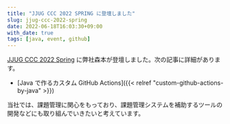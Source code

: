 ```yaml
---
title: "JJUG CCC 2022 SPRING に登壇しました"
slug: jjug-ccc-2022-spring
date: 2022-06-18T16:03:30+09:00
with_date: true
tags: [java, event, github]
---
```


[JJUG CCC 2022 Spring](https://ccc2022spring.java-users.jp/viewer) に弊社森本が登壇しました。次の記事に詳細があります。

* [Java で作るカスタム GitHub Actions]({{< relref "custom-github-actions-by-java" >}}) 

当社では、課題管理に関心をもっており、課題管理システムを補助するツールの開発などにも取り組んでいきたいと考えています。
